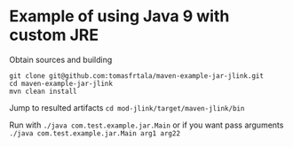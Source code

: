# Example of using Java 9 with custom JRE

Obtain sources and building
```
git clone git@github.com:tomasfrtala/maven-example-jar-jlink.git
cd maven-example-jar-jlink
mvn clean install
```

Jump to resulted artifacts
`cd mod-jlink/target/maven-jlink/bin`

Run with
`./java com.test.example.jar.Main`
or if you want pass arguments
`./java com.test.example.jar.Main arg1 arg22`